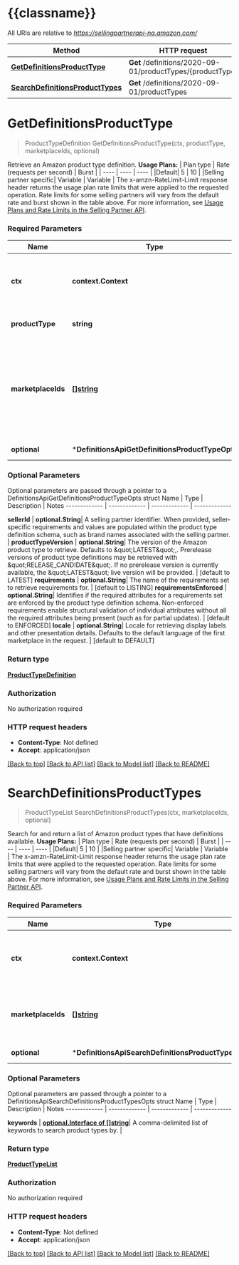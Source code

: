 # {{classname}}

All URIs are relative to *https://sellingpartnerapi-na.amazon.com/*

Method | HTTP request | Description
------------- | ------------- | -------------
[**GetDefinitionsProductType**](DefinitionsApi.md#GetDefinitionsProductType) | **Get** /definitions/2020-09-01/productTypes/{productType} | 
[**SearchDefinitionsProductTypes**](DefinitionsApi.md#SearchDefinitionsProductTypes) | **Get** /definitions/2020-09-01/productTypes | 

# **GetDefinitionsProductType**
> ProductTypeDefinition GetDefinitionsProductType(ctx, productType, marketplaceIds, optional)


Retrieve an Amazon product type definition.  **Usage Plans:**  | Plan type | Rate (requests per second) | Burst | | ---- | ---- | ---- | |Default| 5 | 10 | |Selling partner specific| Variable | Variable |  The x-amzn-RateLimit-Limit response header returns the usage plan rate limits that were applied to the requested operation. Rate limits for some selling partners will vary from the default rate and burst shown in the table above. For more information, see [Usage Plans and Rate Limits in the Selling Partner API](doc:usage-plans-and-rate-limits-in-the-sp-api).

### Required Parameters

Name | Type | Description  | Notes
------------- | ------------- | ------------- | -------------
 **ctx** | **context.Context** | context for authentication, logging, cancellation, deadlines, tracing, etc.
  **productType** | **string**| The Amazon product type name. | 
  **marketplaceIds** | [**[]string**](string.md)| A comma-delimited list of Amazon marketplace identifiers for the request. Note: This parameter is limited to one marketplaceId at this time. | 
 **optional** | ***DefinitionsApiGetDefinitionsProductTypeOpts** | optional parameters | nil if no parameters

### Optional Parameters
Optional parameters are passed through a pointer to a DefinitionsApiGetDefinitionsProductTypeOpts struct
Name | Type | Description  | Notes
------------- | ------------- | ------------- | -------------


 **sellerId** | **optional.String**| A selling partner identifier. When provided, seller-specific requirements and values are populated within the product type definition schema, such as brand names associated with the selling partner. | 
 **productTypeVersion** | **optional.String**| The version of the Amazon product type to retrieve. Defaults to \&quot;LATEST\&quot;,. Prerelease versions of product type definitions may be retrieved with \&quot;RELEASE_CANDIDATE\&quot;. If no prerelease version is currently available, the \&quot;LATEST\&quot; live version will be provided. | [default to LATEST]
 **requirements** | **optional.String**| The name of the requirements set to retrieve requirements for. | [default to LISTING]
 **requirementsEnforced** | **optional.String**| Identifies if the required attributes for a requirements set are enforced by the product type definition schema. Non-enforced requirements enable structural validation of individual attributes without all the required attributes being present (such as for partial updates). | [default to ENFORCED]
 **locale** | **optional.String**| Locale for retrieving display labels and other presentation details. Defaults to the default language of the first marketplace in the request. | [default to DEFAULT]

### Return type

[**ProductTypeDefinition**](ProductTypeDefinition.md)

### Authorization

No authorization required

### HTTP request headers

 - **Content-Type**: Not defined
 - **Accept**: application/json

[[Back to top]](#) [[Back to API list]](../README.md#documentation-for-api-endpoints) [[Back to Model list]](../README.md#documentation-for-models) [[Back to README]](../README.md)

# **SearchDefinitionsProductTypes**
> ProductTypeList SearchDefinitionsProductTypes(ctx, marketplaceIds, optional)


Search for and return a list of Amazon product types that have definitions available.  **Usage Plans:**  | Plan type | Rate (requests per second) | Burst | | ---- | ---- | ---- | |Default| 5 | 10 | |Selling partner specific| Variable | Variable |  The x-amzn-RateLimit-Limit response header returns the usage plan rate limits that were applied to the requested operation. Rate limits for some selling partners will vary from the default rate and burst shown in the table above. For more information, see [Usage Plans and Rate Limits in the Selling Partner API](doc:usage-plans-and-rate-limits-in-the-sp-api).

### Required Parameters

Name | Type | Description  | Notes
------------- | ------------- | ------------- | -------------
 **ctx** | **context.Context** | context for authentication, logging, cancellation, deadlines, tracing, etc.
  **marketplaceIds** | [**[]string**](string.md)| A comma-delimited list of Amazon marketplace identifiers for the request. | 
 **optional** | ***DefinitionsApiSearchDefinitionsProductTypesOpts** | optional parameters | nil if no parameters

### Optional Parameters
Optional parameters are passed through a pointer to a DefinitionsApiSearchDefinitionsProductTypesOpts struct
Name | Type | Description  | Notes
------------- | ------------- | ------------- | -------------

 **keywords** | [**optional.Interface of []string**](string.md)| A comma-delimited list of keywords to search product types by. | 

### Return type

[**ProductTypeList**](ProductTypeList.md)

### Authorization

No authorization required

### HTTP request headers

 - **Content-Type**: Not defined
 - **Accept**: application/json

[[Back to top]](#) [[Back to API list]](../README.md#documentation-for-api-endpoints) [[Back to Model list]](../README.md#documentation-for-models) [[Back to README]](../README.md)

